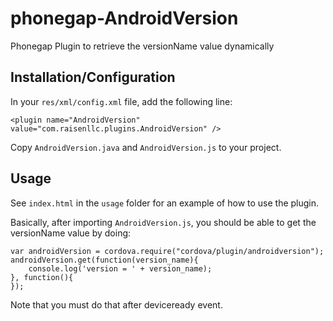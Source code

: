 phonegap-AndroidVersion
=======================

Phonegap Plugin to retrieve the versionName value dynamically

Installation/Configuration
--------------------------

In your `res/xml/config.xml` file, add the following line:

    <plugin name="AndroidVersion" value="com.raisenllc.plugins.AndroidVersion" />

Copy `AndroidVersion.java` and `AndroidVersion.js` to your project.

Usage
-----
See `index.html` in the `usage` folder for an example of how to use the plugin.

Basically, after importing `AndroidVersion.js`, you should be able to get the versionName value by doing:

	var androidVersion = cordova.require("cordova/plugin/androidversion");
	androidVersion.get(function(version_name){
		console.log('version = ' + version_name);
	}, function(){
	});	

Note that you must do that after deviceready event.
